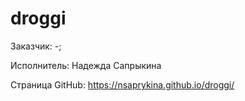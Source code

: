 # droggi
Заказчик: -;

Исполнитель: Надежда Сапрыкина

Страница GitHub: https://nsaprykina.github.io/droggi/
